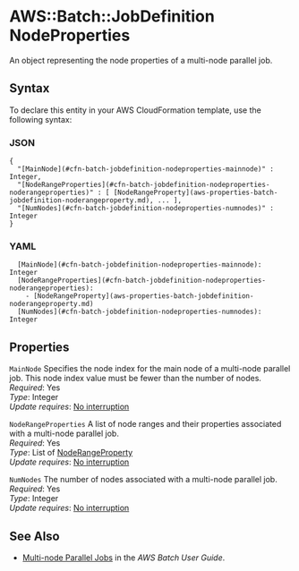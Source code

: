 # AWS::Batch::JobDefinition NodeProperties<a name="aws-properties-batch-jobdefinition-nodeproperties"></a>

An object representing the node properties of a multi\-node parallel job\.

## Syntax<a name="aws-properties-batch-jobdefinition-nodeproperties-syntax"></a>

To declare this entity in your AWS CloudFormation template, use the following syntax:

### JSON<a name="aws-properties-batch-jobdefinition-nodeproperties-syntax.json"></a>

```
{
  "[MainNode](#cfn-batch-jobdefinition-nodeproperties-mainnode)" : Integer,
  "[NodeRangeProperties](#cfn-batch-jobdefinition-nodeproperties-noderangeproperties)" : [ [NodeRangeProperty](aws-properties-batch-jobdefinition-noderangeproperty.md), ... ],
  "[NumNodes](#cfn-batch-jobdefinition-nodeproperties-numnodes)" : Integer
}
```

### YAML<a name="aws-properties-batch-jobdefinition-nodeproperties-syntax.yaml"></a>

```
  [MainNode](#cfn-batch-jobdefinition-nodeproperties-mainnode): Integer
  [NodeRangeProperties](#cfn-batch-jobdefinition-nodeproperties-noderangeproperties): 
    - [NodeRangeProperty](aws-properties-batch-jobdefinition-noderangeproperty.md)
  [NumNodes](#cfn-batch-jobdefinition-nodeproperties-numnodes): Integer
```

## Properties<a name="aws-properties-batch-jobdefinition-nodeproperties-properties"></a>

`MainNode`  <a name="cfn-batch-jobdefinition-nodeproperties-mainnode"></a>
Specifies the node index for the main node of a multi\-node parallel job\. This node index value must be fewer than the number of nodes\.  
*Required*: Yes  
*Type*: Integer  
*Update requires*: [No interruption](https://docs.aws.amazon.com/AWSCloudFormation/latest/UserGuide/using-cfn-updating-stacks-update-behaviors.html#update-no-interrupt)

`NodeRangeProperties`  <a name="cfn-batch-jobdefinition-nodeproperties-noderangeproperties"></a>
A list of node ranges and their properties associated with a multi\-node parallel job\.  
*Required*: Yes  
*Type*: List of [NodeRangeProperty](aws-properties-batch-jobdefinition-noderangeproperty.md)  
*Update requires*: [No interruption](https://docs.aws.amazon.com/AWSCloudFormation/latest/UserGuide/using-cfn-updating-stacks-update-behaviors.html#update-no-interrupt)

`NumNodes`  <a name="cfn-batch-jobdefinition-nodeproperties-numnodes"></a>
The number of nodes associated with a multi\-node parallel job\.  
*Required*: Yes  
*Type*: Integer  
*Update requires*: [No interruption](https://docs.aws.amazon.com/AWSCloudFormation/latest/UserGuide/using-cfn-updating-stacks-update-behaviors.html#update-no-interrupt)

## See Also<a name="aws-properties-batch-jobdefinition-nodeproperties--seealso"></a>
+  [Multi\-node Parallel Jobs](https://docs.aws.amazon.com/batch/latest/userguide/multi-node-parallel-jobs.html) in the *AWS Batch User Guide*\.